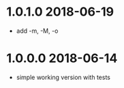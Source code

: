 1.0.1.0 2018-06-19
==================
- add -m, -M, -o

1.0.0.0 2018-06-14
==================
- simple working version with tests
